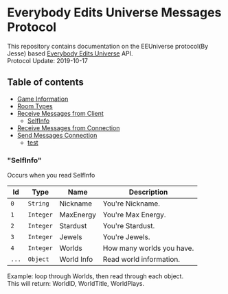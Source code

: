 # Everybody Edits Universe Messages Protocol
This repository contains documentation on the EEUniverse protocol(By Jesse) based [Everybody Edits Universe](http://ee-universe.com) API.  
Protocol Update: 2019-10-17

## Table of contents
- [Game Information](#game-information)
- [Room Types](#room-types)
- [Receive Messages from Client](#receive-messages-client)
  - [SelfInfo](#rm-selfinfo)
- [Receive Messages from Connection](#receive-messages-conn)
- [Send Messages Connection](#send-messages)
  - [test](#sm-test)


### <a id="rm-selfinfo">"SelfInfo"</a>
Occurs when you read SelfInfo

| Id   | Type        | Name               | Description
| ---  | ---         | ----               | -----------
| `0`  | `String`    | Nickname      	  | You're Nickname.
| `1`  | `Integer`   | MaxEnergy          | You're Max Energy.
| `2`  | `Integer`   | Stardust		      | You're Stardust.
| `3`  | `Integer`   | Jewels             | You're Jewels.
| `4`  | `Integer`   | Worlds             | How many worlds you have.
| `...`  | `Object`  | World Info         | Read world information.

Example: loop through Worlds, then read through each object.  
This will return: WorldID, WorldTitle, WorldPlays.

